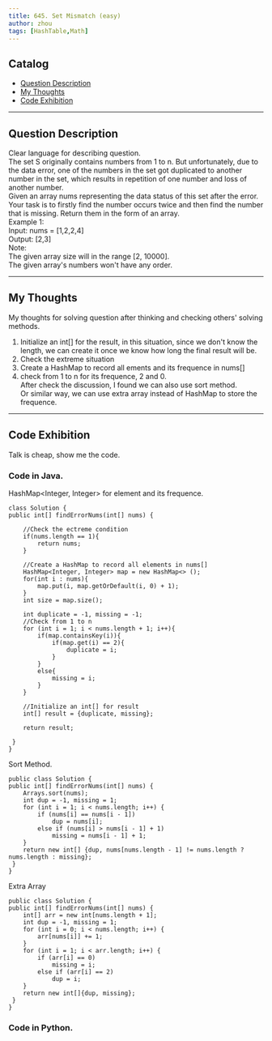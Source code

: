```yaml
---
title: 645. Set Mismatch (easy)                 
author: zhou      
tags: [HashTable,Math]          
---
```




## Catalog  
+ [Question Description](#partI)
+ [My Thoughts](#partII)
+ [Code Exhibition](#partIII)

----------------------------------

## Question Description
Clear language for describing question.    
The set S originally contains numbers from 1 to n. But unfortunately, due to the data error, one of the numbers in the set got duplicated to another number in the set, which results in repetition of one number and loss of another number.     
Given an array nums representing the data status of this set after the error. Your task is to firstly find the number occurs twice and then find the number that is missing. Return them in the form of an array.      
Example 1:     
Input: nums = [1,2,2,4]   
Output: [2,3]   
Note:   
The given array size will in the range [2, 10000].   
The given array's numbers won't have any order.      


----------------------------------

## My Thoughts
My thoughts for solving question after thinking and checking others' solving methods.        
1. Initialize an int[] for the result, in this situation, since we don't know the length, we can create it once we know how long the final result will be.        
2. Check the extreme situation    
3. Create a HashMap to record all ements and its frequence in nums[]     
4. check from 1 to n for its frequence, 2 and 0.    
After check the discussion, I found we can also use sort method.     
Or similar way, we can use extra array instead of HashMap to store the frequence.    



----------------------------------

## Code Exhibition
Talk is cheap, show me the code.    
### Code in Java.     
HashMap<Integer, Integer> for element and its frequence.   

    class Solution {
    public int[] findErrorNums(int[] nums) {
        
        //Check the ectreme condition
        if(nums.length == 1){
            return nums;
        }
        
        //Create a HashMap to record all elements in nums[]
        HashMap<Integer, Integer> map = new HashMap<> ();
        for(int i : nums){
            map.put(i, map.getOrDefault(i, 0) + 1);
        }
        int size = map.size();
        
        int duplicate = -1, missing = -1;
        //Check from 1 to n
        for (int i = 1; i < nums.length + 1; i++){
            if(map.containsKey(i)){
                if(map.get(i) == 2){
                    duplicate = i;
                }
            }
            else{
                missing = i;
            }
        }
        
        //Initialize an int[] for result
        int[] result = {duplicate, missing};
        
        return result;
        
     }
    }

Sort Method.    

    public class Solution {
    public int[] findErrorNums(int[] nums) {
        Arrays.sort(nums);
        int dup = -1, missing = 1;
        for (int i = 1; i < nums.length; i++) {
            if (nums[i] == nums[i - 1])
                dup = nums[i];
            else if (nums[i] > nums[i - 1] + 1)
                missing = nums[i - 1] + 1;
        }
        return new int[] {dup, nums[nums.length - 1] != nums.length ? nums.length : missing};
     }
    }

Extra Array    

    public class Solution {
    public int[] findErrorNums(int[] nums) {
        int[] arr = new int[nums.length + 1];
        int dup = -1, missing = 1;
        for (int i = 0; i < nums.length; i++) {
            arr[nums[i]] += 1;
        }
        for (int i = 1; i < arr.length; i++) {
            if (arr[i] == 0)
                missing = i;
            else if (arr[i] == 2)
                dup = i;
        }
        return new int[]{dup, missing};
     }
    }



### Code in Python.   



